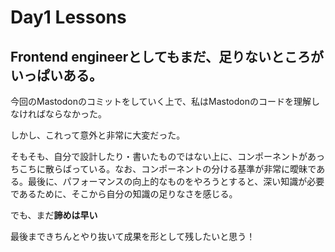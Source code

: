 # Day1 Lessons

## Frontend engineerとしてもまだ、足りないところがいっぱいある。

今回のMastodonのコミットをしていく上で、私はMastodonのコードを理解しなければならなかった。

しかし、これって意外と非常に大変だった。

そもそも、自分で設計したり・書いたものではない上に、コンポーネントがあっちこちに散らばっている。なお、コンポーネントの分ける基準が非常に曖昧である。最後に、パフォーマンスの向上的なものをやろうとすると、深い知識が必要であるために、そこから自分の知識の足りなさを感じる。

でも、まだ**諦めは早い**

最後まできちんとやり抜いて成果を形として残したいと思う！
